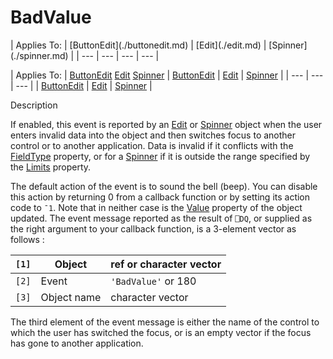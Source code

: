 




<h1 class="heading"><span class="name">BadValue</span></h1>
| Applies To: | [ButtonEdit](./buttonedit.md) | [Edit](./edit.md) | [Spinner](./spinner.md) |
| --- | --- | --- | ---  |

| Applies To: | [ButtonEdit](./buttonedit.md) [Edit](./edit.md) [Spinner](./spinner.md) | [ButtonEdit](./buttonedit.md) | [Edit](./edit.md) | [Spinner](./spinner.md) |
| --- | --- | ---  |
| [ButtonEdit](./buttonedit.md) | [Edit](./edit.md) | [Spinner](./spinner.md) |


Description


If enabled, this event is reported by an [Edit](./edit.md) or [Spinner](./spinner.md) object  when the user enters invalid data into the object and then switches focus to another control or to another application.  Data is invalid if it conflicts with the [FieldType](./fieldtype.md) property, or for a [Spinner](./spinner.md) if it is outside the range specified by the [Limits](./limits.md) property.


The default action of the event is to sound the bell (beep). You can disable this action by returning 0 from a callback function or by setting its action code to `¯1`. Note that in neither case is the [Value](./value.md) property of the object updated. The event message reported as the result of `⎕DQ`, or supplied as the right argument to your callback function, is a 3-element vector as follows :

| `[1]` | Object | ref or character vector |
| --- | --- | ---  |
| `[2]` | Event | `'BadValue'` or 180 |
| `[3]` | Object name | character vector |


The third element of the event message is either the name of the control to which the user has switched the focus, or is an empty vector if the focus has gone to another application.



